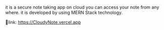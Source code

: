 it is a secure note taking app on cloud you can access your note from any where.
it is developed by using MERN Stack technology.

  🔗link: https://CloudyNote.vercel.app